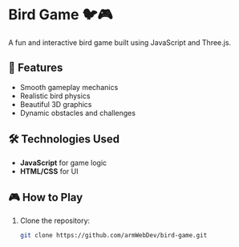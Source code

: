# Bird Game 🐦🎮

A fun and interactive bird game built using JavaScript and Three.js.

## 🚀 Features
- Smooth gameplay mechanics  
- Realistic bird physics  
- Beautiful 3D graphics  
- Dynamic obstacles and challenges  

## 🛠️ Technologies Used
- **JavaScript** for game logic  
- **HTML/CSS** for UI  

## 🎮 How to Play
1. Clone the repository:
   ```sh
   git clone https://github.com/armWebDev/bird-game.git
